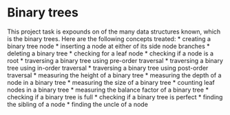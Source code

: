 # Binary trees

This project task is expounds on of the many data structures known, which is the binary trees. Here are the following concepts treated:
     * creating a binary tree node
     * inserting a node at either of its side node branches
     * deleting a binary tree
     * checking for a leaf node
     * checking if a node is a root
     * traversing a binary tree using pre-order traversal
     * traversing a binary tree using in-order traversal
     * traversing a binary tree using post-order traversal
     * measuring the height of a binary tree
     * measuring the depth of a node in a binary tree
     * measuring the size of a binary tree
     * counting leaf nodes in a binary tree
     * measuring the balance factor of a binary tree
     * checking if a binary tree is full
     * checking if a binary tree is perfect
     * finding the sibling of a node
     * finding the uncle of a node